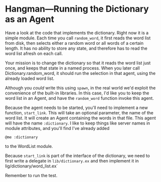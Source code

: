 # Hangman—Running the Dictionary as an Agent

Have a look at the code that implements the dictionary. Right now it
is a simple module. Each time you call `random_word`, it first reads the
word list from disk, then selects either a random word or all words of
a certain length. It has no ability to store any state, and therefore
has to read the word list afresh on each call.

Your mission is to change the dictionary so that it reads the
word list just once, and keeps that state in a named process. 
When you later call Dictionary.random_word, it should run the selection in that agent, using the already loaded word list.

Although you _could_ write this using `spawn`, in the real world we'd
exploit the convenience of the built-in libraries. In this case, I'd
like you to keep the word list in an Agent, and have the `random_word`
function invoke this agent.

Because the agent needs to be started, you'll need to implement a new
function, `start_link`. This will take an optional parameter, the name
of the word list. It will create an Agent containing the words in that
file. This agent will have the name `:dictionary`. I like to keep
things like server names in module attributes, and you'll find I've
already added

    @me :dictionary
    
to the WordList module.

Because `start_link` is part of the interface of the dictionary, we
need to first write a delegate in `lib/dictionary.ex` and then
implement it in lig/dictionary/word_list.ex`

Remember to run the test.

